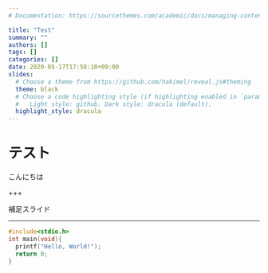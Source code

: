 ```yaml
---
# Documentation: https://sourcethemes.com/academic/docs/managing-content/

title: "Test"
summary: ""
authors: []
tags: []
categories: []
date: 2020-05-17T17:58:10+09:00
slides:
  # Choose a theme from https://github.com/hakimel/reveal.js#theming
  theme: black
  # Choose a code highlighting style (if highlighting enabled in `params.toml`)
  #   Light style: github. Dark style: dracula (default).
  highlight_style: dracula
---
```


# テスト

こんにちは

+++

補足スライド

---

```c:helloworld.c
#include<stdio.h>
int main(void){
  printf("Hello, World!");
  return 0;
}
```


